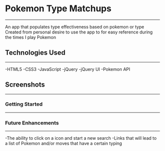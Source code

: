 # Pokemon Type Matchups

---

An app that populates type effectiveness based on pokemon or type<br>
Created from personal desire to use the app to for easy reference during the times I play Pokemon

## Technologies Used

---

-HTML5
-CSS3
-JavaScript
-jQuery
-jQuery UI
-Pokemon API

## Screenshots

---

<!-- screenshots -->

### Getting Started

---

<!-- link -->

### Future Enhancements

---

-The ability to click on a icon and start a new search
-Links that will lead to a list of Pokemon and/or moves that have a certain typing